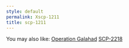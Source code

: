 ```yaml
---
style: default
permalink: Xscp-1211
title: scp-1211
---
```

You may also like:
[Operation Galahad](http://scp-wiki.net/operation-galahad)
[SCP-2218](http://scp-wiki.net/scp-2218)